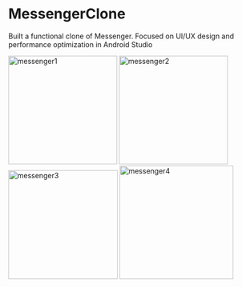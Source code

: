 # MessengerClone
Built a functional clone of Messenger. Focused on UI/UX design and performance optimization in Android Studio

<img width="217" alt="messenger1" src="https://github.com/user-attachments/assets/058588a5-eeef-4cd5-b9f1-a788b580e4d9" />
<img width="217" alt="messenger2" src="https://github.com/user-attachments/assets/ff7c1c00-64f4-4191-bd77-42eec5f8a741" />
<img width="218" alt="messenger3" src="https://github.com/user-attachments/assets/63f96f30-0843-4b56-b450-f30043673580" />
<img width="227" alt="messenger4" src="https://github.com/user-attachments/assets/4ed301ec-3c9e-46c6-a219-c0ab20e0e557" />
